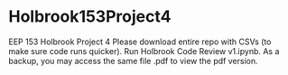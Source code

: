 # Holbrook153Project4
EEP 153 Holbrook Project 4
Please download entire repo with CSVs (to make sure code runs quicker). Run Holbrook Code Review v1.ipynb. As a backup, you may access the same file .pdf to view the pdf version.
